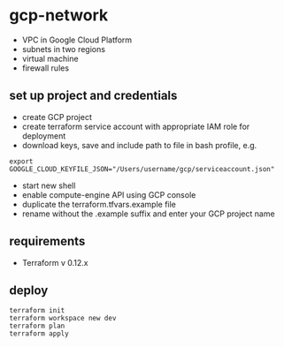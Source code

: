 # gcp-network

* VPC in Google Cloud Platform
* subnets in two regions
* virtual machine
* firewall rules

## set up project and credentials
* create GCP project
* create terraform service account with appropriate IAM role for deployment
* download keys, save and include path to file in bash profile, e.g.
```
export GOOGLE_CLOUD_KEYFILE_JSON="/Users/username/gcp/serviceaccount.json"
```
* start new shell
* enable compute-engine API using GCP console
* duplicate the terraform.tfvars.example file
* rename without the .example suffix and enter your GCP project name

## requirements
* Terraform v 0.12.x

## deploy

```
terraform init
terraform workspace new dev
terraform plan
terraform apply
```
